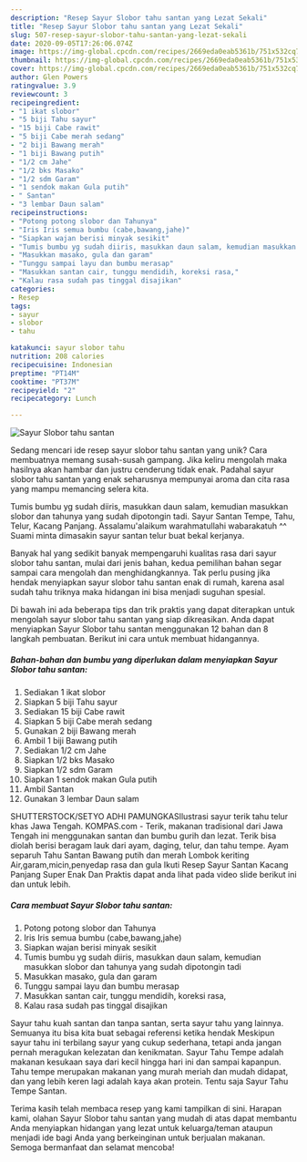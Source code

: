 ```yaml
---
description: "Resep Sayur Slobor tahu santan yang Lezat Sekali"
title: "Resep Sayur Slobor tahu santan yang Lezat Sekali"
slug: 507-resep-sayur-slobor-tahu-santan-yang-lezat-sekali
date: 2020-09-05T17:26:06.074Z
image: https://img-global.cpcdn.com/recipes/2669eda0eab5361b/751x532cq70/sayur-slobor-tahu-santan-foto-resep-utama.jpg
thumbnail: https://img-global.cpcdn.com/recipes/2669eda0eab5361b/751x532cq70/sayur-slobor-tahu-santan-foto-resep-utama.jpg
cover: https://img-global.cpcdn.com/recipes/2669eda0eab5361b/751x532cq70/sayur-slobor-tahu-santan-foto-resep-utama.jpg
author: Glen Powers
ratingvalue: 3.9
reviewcount: 3
recipeingredient:
- "1 ikat slobor"
- "5 biji Tahu sayur"
- "15 biji Cabe rawit"
- "5 biji Cabe merah sedang"
- "2 biji Bawang merah"
- "1 biji Bawang putih"
- "1/2 cm Jahe"
- "1/2 bks Masako"
- "1/2 sdm Garam"
- "1 sendok makan Gula putih"
- " Santan"
- "3 lembar Daun salam"
recipeinstructions:
- "Potong potong slobor dan Tahunya"
- "Iris Iris semua bumbu (cabe,bawang,jahe)"
- "Siapkan wajan berisi minyak sesikit"
- "Tumis bumbu yg sudah diiris, masukkan daun salam, kemudian masukkan slobor dan tahunya yang sudah dipotongin tadi"
- "Masukkan masako, gula dan garam"
- "Tunggu sampai layu dan bumbu merasap"
- "Masukkan santan cair, tunggu mendidih, koreksi rasa,"
- "Kalau rasa sudah pas tinggal disajikan"
categories:
- Resep
tags:
- sayur
- slobor
- tahu

katakunci: sayur slobor tahu 
nutrition: 208 calories
recipecuisine: Indonesian
preptime: "PT14M"
cooktime: "PT37M"
recipeyield: "2"
recipecategory: Lunch

---
```



![Sayur Slobor tahu santan](https://img-global.cpcdn.com/recipes/2669eda0eab5361b/751x532cq70/sayur-slobor-tahu-santan-foto-resep-utama.jpg)

Sedang mencari ide resep sayur slobor tahu santan yang unik? Cara membuatnya memang susah-susah gampang. Jika keliru mengolah maka hasilnya akan hambar dan justru cenderung tidak enak. Padahal sayur slobor tahu santan yang enak seharusnya mempunyai aroma dan cita rasa yang mampu memancing selera kita.

Tumis bumbu yg sudah diiris, masukkan daun salam, kemudian masukkan slobor dan tahunya yang sudah dipotongin tadi. Sayur Santan Tempe, Tahu, Telur, Kacang Panjang. Assalamu&#39;alaikum warahmatullahi wabarakatuh ^^ Suami minta dimasakin sayur santan telur buat bekal kerjanya.

Banyak hal yang sedikit banyak mempengaruhi kualitas rasa dari sayur slobor tahu santan, mulai dari jenis bahan, kedua pemilihan bahan segar sampai cara mengolah dan menghidangkannya. Tak perlu pusing jika hendak menyiapkan sayur slobor tahu santan enak di rumah, karena asal sudah tahu triknya maka hidangan ini bisa menjadi suguhan spesial.


Di bawah ini ada beberapa tips dan trik praktis yang dapat diterapkan untuk mengolah sayur slobor tahu santan yang siap dikreasikan. Anda dapat menyiapkan Sayur Slobor tahu santan menggunakan 12 bahan dan 8 langkah pembuatan. Berikut ini cara untuk membuat hidangannya.

<!--inarticleads1-->

##### Bahan-bahan dan bumbu yang diperlukan dalam menyiapkan Sayur Slobor tahu santan:

1. Sediakan 1 ikat slobor
1. Siapkan 5 biji Tahu sayur
1. Sediakan 15 biji Cabe rawit
1. Siapkan 5 biji Cabe merah sedang
1. Gunakan 2 biji Bawang merah
1. Ambil 1 biji Bawang putih
1. Sediakan 1/2 cm Jahe
1. Siapkan 1/2 bks Masako
1. Siapkan 1/2 sdm Garam
1. Siapkan 1 sendok makan Gula putih
1. Ambil  Santan
1. Gunakan 3 lembar Daun salam


SHUTTERSTOCK/SETYO ADHI PAMUNGKASIlustrasi sayur terik tahu telur khas Jawa Tengah. KOMPAS.com - Terik, makanan tradisional dari Jawa Tengah ini menggunakan santan dan bumbu gurih dan lezat. Terik bisa diolah berisi beragam lauk dari ayam, daging, telur, dan tahu tempe. Ayam separuh Tahu Santan Bawang putih dan merah Lombok keriting Air,garam,micin,penyedap rasa dan gula Ikuti Resep Sayur Santan Kacang Panjang Super Enak Dan Praktis dapat anda lihat pada video slide berikut ini dan untuk lebih. 

<!--inarticleads2-->

##### Cara membuat Sayur Slobor tahu santan:

1. Potong potong slobor dan Tahunya
1. Iris Iris semua bumbu (cabe,bawang,jahe)
1. Siapkan wajan berisi minyak sesikit
1. Tumis bumbu yg sudah diiris, masukkan daun salam, kemudian masukkan slobor dan tahunya yang sudah dipotongin tadi
1. Masukkan masako, gula dan garam
1. Tunggu sampai layu dan bumbu merasap
1. Masukkan santan cair, tunggu mendidih, koreksi rasa,
1. Kalau rasa sudah pas tinggal disajikan


Sayur tahu kuah santan dan tanpa santan, serta sayur tahu yang lainnya. Semuanya itu bisa kita buat sebagai referensi ketika hendak Meskipun sayur tahu ini terbilang sayur yang cukup sederhana, tetapi anda jangan pernah meragukan kelezatan dan kenikmatan. Sayur Tahu Tempe adalah makanan kesukaan saya dari kecil hingga hari ini dan sampai kapanpun. Tahu tempe merupakan makanan yang murah meriah dan mudah didapat, dan yang lebih keren lagi adalah kaya akan protein. Tentu saja Sayur Tahu Tempe Santan. 

Terima kasih telah membaca resep yang kami tampilkan di sini. Harapan kami, olahan Sayur Slobor tahu santan yang mudah di atas dapat membantu Anda menyiapkan hidangan yang lezat untuk keluarga/teman ataupun menjadi ide bagi Anda yang berkeinginan untuk berjualan makanan. Semoga bermanfaat dan selamat mencoba!
